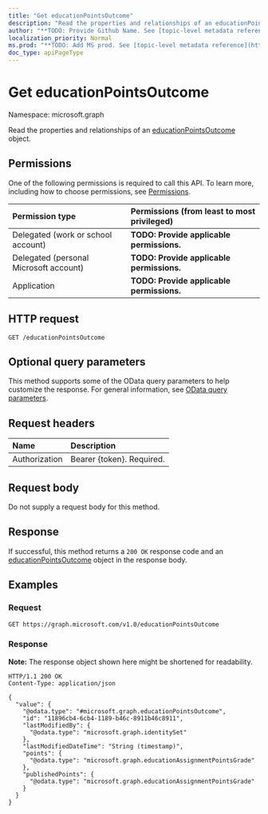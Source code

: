 ```yaml
---
title: "Get educationPointsOutcome"
description: "Read the properties and relationships of an educationPointsOutcome object."
author: "**TODO: Provide Github Name. See [topic-level metadata reference](https://msgo.azurewebsites.net/add/document/guidelines/metadata.html#topic-level-metadata)**"
localization_priority: Normal
ms.prod: "**TODO: Add MS prod. See [topic-level metadata reference](https://msgo.azurewebsites.net/add/document/guidelines/metadata.html#topic-level-metadata)**"
doc_type: apiPageType
---
```


# Get educationPointsOutcome
Namespace: microsoft.graph



Read the properties and relationships of an [educationPointsOutcome](../resources/educationpointsoutcome.md) object.

## Permissions
One of the following permissions is required to call this API. To learn more, including how to choose permissions, see [Permissions](/graph/permissions-reference).

|Permission type|Permissions (from least to most privileged)|
|:---|:---|
|Delegated (work or school account)|**TODO: Provide applicable permissions.**|
|Delegated (personal Microsoft account)|**TODO: Provide applicable permissions.**|
|Application|**TODO: Provide applicable permissions.**|

## HTTP request

<!-- {
  "blockType": "ignored"
}
-->
``` http
GET /educationPointsOutcome
```

## Optional query parameters
This method supports some of the OData query parameters to help customize the response. For general information, see [OData query parameters](/graph/query-parameters).

## Request headers
|Name|Description|
|:---|:---|
|Authorization|Bearer {token}. Required.|

## Request body
Do not supply a request body for this method.

## Response

If successful, this method returns a `200 OK` response code and an [educationPointsOutcome](../resources/educationpointsoutcome.md) object in the response body.

## Examples

### Request
<!-- {
  "blockType": "request",
  "name": "get_educationpointsoutcome"
}
-->
``` http
GET https://graph.microsoft.com/v1.0/educationPointsOutcome
```


### Response
**Note:** The response object shown here might be shortened for readability.
<!-- {
  "blockType": "response",
  "truncated": true,
  "@odata.type": "microsoft.graph.educationPointsOutcome"
}
-->
``` http
HTTP/1.1 200 OK
Content-Type: application/json

{
  "value": {
    "@odata.type": "#microsoft.graph.educationPointsOutcome",
    "id": "11896cb4-6cb4-1189-b46c-8911b46c8911",
    "lastModifiedBy": {
      "@odata.type": "microsoft.graph.identitySet"
    },
    "lastModifiedDateTime": "String (timestamp)",
    "points": {
      "@odata.type": "microsoft.graph.educationAssignmentPointsGrade"
    },
    "publishedPoints": {
      "@odata.type": "microsoft.graph.educationAssignmentPointsGrade"
    }
  }
}
```

